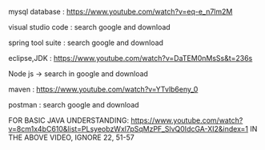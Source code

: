 mysql database : https://www.youtube.com/watch?v=eq-e_n7lm2M

visual studio code : search google and download

spring tool suite : search google and download

eclipse,JDK : https://www.youtube.com/watch?v=DaTEM0nMsSs&t=236s

Node js -> search in google and download

maven : https://www.youtube.com/watch?v=YTvlb6eny_0

postman : search google and download

FOR BASIC JAVA UNDERSTANDING: https://www.youtube.com/watch?v=8cm1x4bC610&list=PLsyeobzWxl7pSqMzPF_SlvQ0IdcGA-XI2&index=1
IN THE ABOVE VIDEO, IGNORE 22, 51-57
